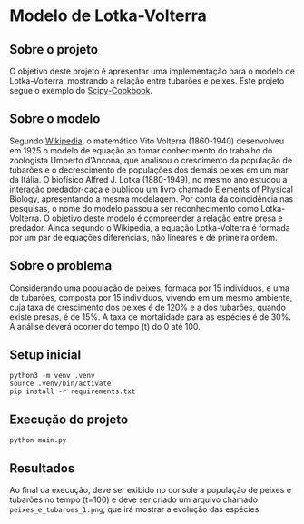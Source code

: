 # Modelo de Lotka-Volterra

## Sobre o projeto

O objetivo deste projeto é apresentar uma implementação para o modelo de Lotka-Volterra, mostrando a relação entre tubarões e peixes. Este projeto segue o exemplo do [Scipy-Cookbook][scipy-cookbook].

[scipy-cookbook]: https://scipy-cookbook.readthedocs.io/items/LoktaVolterraTutorial.html

## Sobre o modelo

Segundo [Wikipedia][wikipedia-lotka-volterra], o matemático Vito Volterra (1860-1940) desenvolveu em 1925 o modelo de equação ao tomar conhecimento do trabalho do zoologista Umberto d’Ancona, que analisou o crescimento da população de tubarões e o decrescimento de populações dos demais peixes em um mar da Itália. O biofísico Alfred J. Lotka (1880-1949), no mesmo ano estudou a interação predador-caça e publicou um livro chamado Elements of Physical Biology, apresentando a mesma modelagem. Por conta da coincidência nas pesquisas, o nome do modelo passou a ser reconhecimento como Lotka-Volterra.
O objetivo deste modelo é compreender a relação entre presa e predador. Ainda segundo o Wikipedia, a equação Lotka-Volterra é formada por um par de equações diferenciais, não lineares e de primeira ordem.

## Sobre o problema

Considerando uma população de peixes, formada por 15 indivíduos, e uma de tubarões, composta por 15 indivíduos, vivendo em um mesmo ambiente, cuja taxa de crescimento dos peixes é de 120% e a dos tubarões, quando existe presas, é de 15%. A taxa de mortalidade para as espécies é de 30%. A análise deverá ocorrer do tempo (t) do 0 até 100.

[wikipedia-lotka-volterra]:https://pt.wikipedia.org/wiki/Equa%C3%A7%C3%A3o_de_Lotka-Volterra


## Setup inicial

```
python3 -m venv .venv
source .venv/bin/activate
pip install -r requirements.txt
```

## Execução do projeto

```
python main.py
```

## Resultados

Ao final da execução, deve ser exibido no console a população de peixes e tubarões no tempo (t=100) e deve ser criado um arquivo chamado `peixes_e_tubaroes_1.png`, que irá mostrar a evolução das espécies.
